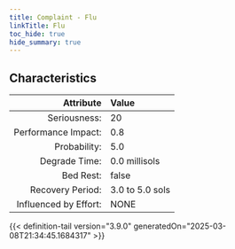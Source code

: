 ```yaml
---
title: Complaint - Flu
linkTitle: Flu
toc_hide: true
hide_summary: true
---
```

<!-- This is generated by the MarsSim HelpGenertor, do not edit. -->

## Characteristics

| Attribute      | Value |
|--------:|:------|
|Seriousness:|20|
|Performance Impact:|0.8|
|Probability:|5.0|
|Degrade Time:|0.0 millisols|
|Bed Rest:|false|
|Recovery Period:|3.0 to 5.0 sols|
|Influenced by Effort:|NONE|
 


{{< definition-tail version="3.9.0" generatedOn="2025-03-08T21:34:45.1684317" >}}

